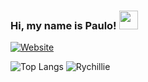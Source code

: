 ### Hi, my name is Paulo! <img src="https://raw.githubusercontent.com/MartinHeinz/MartinHeinz/master/wave.gif" width="30px">

[![Website](https://img.shields.io/website?label=agenciabadoque.com&style=for-the-badge&url=https%3A%2F%2Fpages.agenciabadoque.com.br)](https://agenciabadoque.com)

![Top Langs](https://github-readme-stats.vercel.app/api/top-langs/?username=pauloracunha&langs_count=3&theme=onedark)
![Rychillie](https://github-readme-stats.vercel.app/api?username=pauloracunha&show_icons=true&theme=onedark)

